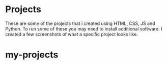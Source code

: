 # Projects
These are some of the projects that i created using HTML, CSS, JS and Python. To run some of these you may need to install additional software. I created a few screenshots of what a specific project looks like.
# my-projects
